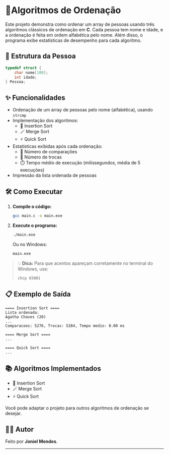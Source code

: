 # 🚀Algoritmos de Ordenação

Este projeto demonstra como ordenar um array de pessoas usando três algoritmos clássicos de ordenação em **C**. Cada pessoa tem nome e idade, e a ordenação é feita em ordem alfabética pelo nome. Além disso, o programa exibe estatísticas de desempenho para cada algoritmo.

## 👤 Estrutura da Pessoa

```c
typedef struct {
    char nome[100];
    int idade;
} Pessoa;
```

## ✨ Funcionalidades

- Ordenação de um array de pessoas pelo nome (alfabética), usando `strcmp`
- Implementação dos algoritmos:
  - 📝 Insertion Sort
  - 🪄 Merge Sort
  - ⚡ Quick Sort
- Estatísticas exibidas após cada ordenação:
  - 🔎 Número de comparações
  - 🔀 Número de trocas
  - ⏱️ Tempo médio de execução (milissegundos, média de 5 execuções)
- Impressão da lista ordenada de pessoas

## 🛠️ Como Executar

1. **Compile o código:**
   ```sh
   gcc main.c -o main.exe
   ```
2. **Execute o programa:**
   ```sh
   ./main.exe
   ```
   Ou no Windows:
   ```sh
   main.exe
   ```

> 💡 **Dica:** Para que acentos apareçam corretamente no terminal do Windows, use:
> ```
> chcp 65001
> ```

## 📋 Exemplo de Saída

```
==== Insertion Sort ====
Lista ordenada:
Agatha Chaves (20)
...
Comparacoes: 5276, Trocas: 5284, Tempo medio: 0.00 ms

==== Merge Sort ====
...

==== Quick Sort ====
...
```

## 📚 Algoritmos Implementados

- 📝 Insertion Sort
- 🪄 Merge Sort
- ⚡ Quick Sort

Você pode adaptar o projeto para outros algoritmos de ordenação se desejar.

## 👨‍💻 Autor

Feito por **Joniel Mendes**.

---
